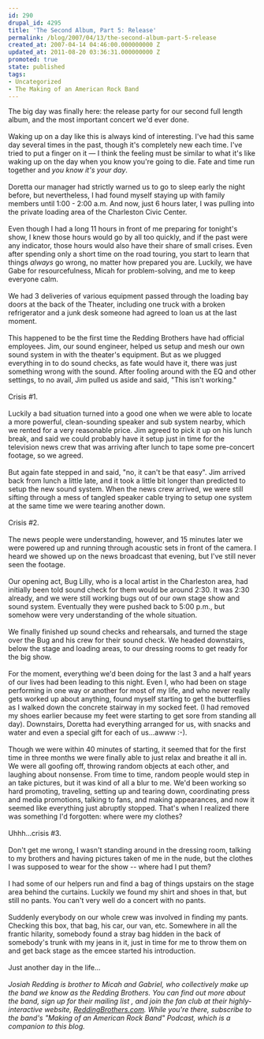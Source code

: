 ```yaml
---
id: 290
drupal_id: 4295
title: 'The Second Album, Part 5: Release'
permalink: /blog/2007/04/13/the-second-album-part-5-release
created_at: 2007-04-14 04:46:00.000000000 Z
updated_at: 2011-08-20 03:36:31.000000000 Z
promoted: true
state: published
tags:
- Uncategorized
- The Making of an American Rock Band
---
```

The big day was finally here: the release party for our second full length album, and the most important concert we'd ever done.<br /><br />Waking up on a day like this is always kind of interesting. I've had this same day several times in the past, though it's completely new each time. I've tried to put a finger on it — I think the feeling must be similar to what it's like waking up on the day when you know you're going to die. Fate and time run together and <span style="font-style:italic;">you know it's your day</span>.<br /><br />Doretta our manager had strictly warned us to go to sleep early the night before, but nevertheless, I had found myself staying up with family members until 1:00 - 2:00 a.m. And now, just 6 hours later, I was pulling into the private loading area of the Charleston Civic Center.<br /><br />Even though I had a long 11 hours in front of me preparing for tonight's show, I knew those hours would go by all too quickly, and if the past were any indicator, those hours would also have their share of small crises. Even after spending only a short time on the road touring, you start to learn that things <span style="font-style:italic;">always</span> go wrong, no matter how prepared you are. Luckily, we have Gabe for resourcefulness, Micah for problem-solving, and me to keep everyone calm.<br /><br />We had 3 deliveries of various equipment passed through the loading bay doors at the back of the Theater, including one truck with a broken refrigerator and a junk desk someone had agreed to loan us at the last moment.<br /><br />This happened to be the first time the Redding Brothers have had official employees. Jim, our sound engineer, helped us setup and mesh our own sound system in with the theater's equipment. But as we plugged everything in to do sound checks, as fate would have it, there was just something wrong with the sound. After fooling around with the EQ and other settings, to no avail, Jim pulled us aside and said, "This isn't working."<br /><br />Crisis #1.<br /><br />Luckily a bad situation turned into a good one when we were able to locate a more powerful, clean-sounding speaker and sub system nearby, which we rented for a very reasonable price. Jim agreed to pick it up on his lunch break, and said we could probably have it setup just in time for the television news crew that was arriving after lunch to tape some pre-concert footage, so we agreed.<br /><br />But again fate stepped in and said, "no, it can't be that easy". Jim arrived back from lunch a little late, and it took a little bit longer than predicted to setup the new sound system. When the news crew arrived, we were still sifting through a mess of tangled speaker cable trying to setup one system at the same time we were tearing another down.<br /><br />Crisis #2.<br /><br />The news people were understanding, however, and 15 minutes later we were powered up and running through acoustic sets in front of the camera. I heard we showed up on the news broadcast that evening, but I've still never seen the footage.<br /><br />Our opening act, Bug Lilly, who is a local artist in the Charleston area, had initially been told sound check for them would be around 2:30. It was 2:30 already, and we were still working bugs out of our own stage show and sound system. Eventually they were pushed back to 5:00 p.m., but somehow were very understanding of the whole situation.<br /><br />We finally finished up sound checks and rehearsals, and turned the stage over the Bug and his crew for their sound check. We headed downstairs, below the stage and loading areas, to our dressing rooms to get ready for the big show.<br /><br />For the moment, everything we'd been doing for the last 3 and a half years of our lives had been leading to this night. Even I, who had been on stage performing in one way or another for most of my life, and who never really gets worked up about anything, found myself starting to get the butterflies as I walked down the concrete stairway in my socked feet. (I had removed my shoes earlier because my feet were starting to get sore from standing all day). Downstairs, Doretta had everything arranged for us, with snacks and water and even a special gift for each of us...awww :-).<br /><br />Though we were within 40 minutes of starting, it seemed that for the first time in three months we were finally able to just relax and breathe it all in. We were all goofing off, throwing random objects at each other, and laughing about nonsense. From time to time, random people would step in an take pictures, but it was kind of all a blur to me. We'd been working so hard promoting, traveling, setting up and tearing down, coordinating press and media promotions, talking to fans, and making appearances, and now it seemed like everything just abruptly stopped. That's when I realized there was something I'd forgotten: where were my clothes?<br /><br />Uhhh...crisis #3.<br /><br />Don't get me wrong, I wasn't standing around in the dressing room, talking to my brothers and having pictures taken of me in the nude, but the clothes I was supposed to wear for the show -- where had I put them?<br /><br />I had some of our helpers run and find a bag of things upstairs on the stage area behind the curtains. Luckily we found my shirt and shoes in that, but still no pants. You can't very well do a concert with no pants.<br /><br />Suddenly everybody on our whole crew was involved in finding my pants. Checking this box, that bag, his car, our van, etc. Somewhere in all the frantic hilarity, somebody found a stray bag hidden in the back of somebody's trunk with my jeans in it, just in time for me to throw them on and get back stage as the emcee started his introduction.<br /><br />Just another day in the life...<br /><br /><em>Josiah Redding is brother to Micah and Gabriel, who collectively make up the band we know as the Redding Brothers. You can find out more about the band, sign up for their mailing list , and join the fan club at their highly-interactive website, <a href="http://www.reddingbrothers.com/">ReddingBrothers.com</a>. While you're there, subscribe to the band's "Making of an American Rock Band" Podcast, which is a companion to this blog.</em>
